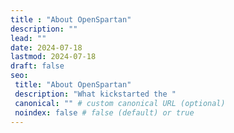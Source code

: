 ```yaml
---
title : "About OpenSpartan"
description: ""
lead: ""
date: 2024-07-18
lastmod: 2024-07-18
draft: false
seo:
 title: "About OpenSpartan"
 description: "What kickstarted the "
 canonical: "" # custom canonical URL (optional)
 noindex: false # false (default) or true
---
```

